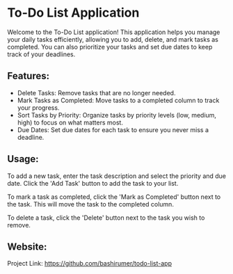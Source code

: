 # To-Do List Application
Welcome to the To-Do List application! This application helps you manage your daily tasks efficiently, allowing you to add, delete, and mark tasks as completed. You can also prioritize your tasks and set due dates to keep track of your deadlines.
## Features:
- Delete Tasks: Remove tasks that are no longer needed.
- Mark Tasks as Completed: Move tasks to a completed column to track your progress.
- Sort Tasks by Priority: Organize tasks by priority levels (low, medium, high) to focus on what matters most.
- Due Dates: Set due dates for each task to ensure you never miss a deadline.
## Usage:
To add a new task, enter the task description and select the priority and due date. Click the 'Add Task' button to add the task to your list.

To mark a task as completed, click the 'Mark as Completed' button next to the task. This will move the task to the completed column.

To delete a task, click the 'Delete' button next to the task you wish to remove.

## Website:
Project Link: https://github.com/bashirumer/todo-list-app
